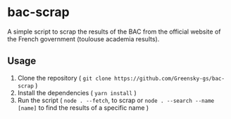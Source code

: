 # bac-scrap

A simple script to scrap the results of the BAC from the official website of the French government (toulouse academia results).

## Usage

1. Clone the repository ( `git clone https://github.com/Greensky-gs/bac-scrap` )
1. Install the dependencies ( `yarn install` )
1. Run the script ( `node . --fetch`, to scrap or `node . --search --name [name]` to find the results of a specific name )
